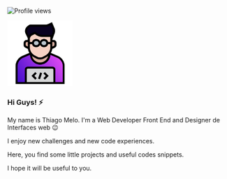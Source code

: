 ![Profile views](https://gpvc.arturio.dev/tjmelo)

<img src="https://github.com/tjmelo/tjmelo/blob/main/images/tmwd.svg" width="150" />

### Hi Guys! ⚡

My name is Thiago Melo. I'm a Web Developer Front End and Designer de Interfaces web :wink:

I enjoy new challenges and new code experiences.

Here, you find some little projects and useful codes snippets.

I hope it will be useful to you.
